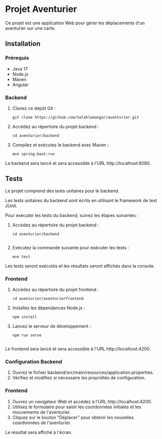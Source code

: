 # Projet Aventurier

Ce projet est une application Web pour gérer les déplacements d'un aventurier sur une carte.

## Installation

### Prérequis

- Java 17
- Node.js
- Maven
- Angular

### Backend

1. Clonez ce dépôt Git :

   ```shell
   git clone https://github.com/Salahlemangar/aventurier.git

2. Accédez au répertoire du projet backend :

   ```shell 
   cd aventurier/backend

3. Compilez et exécutez le backend avec Maven :

   ```shell
   mvn spring-boot:run
   
Le backend sera lancé et sera accessible à l'URL http://localhost:8080.

## Tests

Le projet comprend des tests unitaires pour le backend.


Les tests unitaires du backend sont écrits en utilisant le framework de test JUnit.

Pour exécuter les tests du backend, suivez les étapes suivantes :

1.	Accédez au répertoire du projet backend :

    ```shell
    cd aventurier/backend


2.	Exécutez la commande suivante pour exécuter les tests :

    ```shell
    mvn test

Les tests seront exécutés et les résultats seront affichés dans la console.

### Frontend

1. Accédez au répertoire du projet frontend :

   ```shell
   cd aventurier/aventurierfrontend
   
2. Installez les dépendances Node.js :

   ```shell
   npm install
   
3. Lancez le serveur de développement :

   ```shell
   npm run serve

   
Le frontend sera lancé et sera accessible à l'URL http://localhost:4200.

### Configuration Backend

1. Ouvrez le fichier backend/src/main/resources/application.properties.
2. Vérifiez et modifiez si nécessaire les propriétés de configuration.

### Frontend

1. Ouvrez un navigateur Web et accédez à l'URL http://localhost:4200.
2. Utilisez le formulaire pour saisir les coordonnées initiales et les mouvements de l'aventurier.
3. Cliquez sur le bouton "Déplacer" pour obtenir les nouvelles coordonnées de l'aventurier.

Le résultat sera affiché à l'écran.





